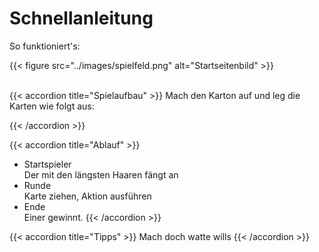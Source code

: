 # Schnellanleitung

So funktioniert's:

{{< figure src="../images/spielfeld.png" alt="Startseitenbild" >}}

<br>
{{< accordion title="Spielaufbau" >}}
Mach den Karton auf und leg die Karten wie folgt aus: <br>



{{< /accordion >}}

{{< accordion title="Ablauf" >}}
- Startspieler <br>
Der mit den längsten Haaren fängt an <br>
- Runde <br>
Karte ziehen, Aktion ausführen <br>
- Ende <br>
Einer gewinnt.
{{< /accordion >}}

{{< accordion title="Tipps" >}}
Mach doch watte wills
{{< /accordion >}}
